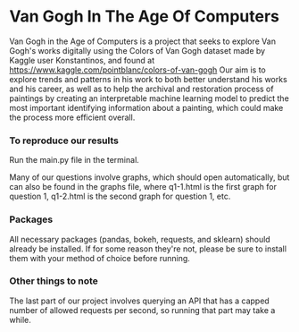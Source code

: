 # Van Gogh In The Age Of Computers

Van Gogh in the Age of Computers is a project that seeks to explore Van Gogh's
works digitally using the Colors of Van Gogh dataset made by Kaggle user
Konstantinos, and found at https://www.kaggle.com/pointblanc/colors-of-van-gogh
Our aim is to explore trends and patterns in his work to both better understand
his works and his career, as well as to help the archival and restoration
process of paintings by creating an interpretable machine learning model to
predict the most important identifying information about a painting, which
could make the process more efficient overall.

### To reproduce our results

Run the main.py file in the terminal.

Many of our questions involve graphs, which should open automatically, but can
also be found in the graphs file, where q1-1.html is the first graph for
question 1, q1-2.html is the second graph for question 1, etc.

### Packages

All necessary packages (pandas, bokeh, requests, and sklearn) should already be
installed. If for some reason they're not, please be sure to install them with
your method of choice before running.

### Other things to note
The last part of our project involves querying an API that has a capped number
of allowed requests per second, so running that part may take a while.
